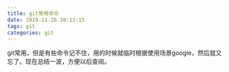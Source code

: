 ```yaml
---
title: git常用命令
date: 2019-11-26 20:13:15
tags: git
categories: git
---
```

git常用，但是有些命令记不住，用的时候就临时根据使用场景google，然后就又忘了。现在总结一波，方便以后查阅。
<!-- more -->
